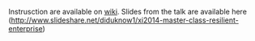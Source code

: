 Instrusction are available on [wiki](https://github.com/myexpr/xi2014/wiki).
Slides from the talk are available here (http://www.slideshare.net/diduknow1/xi2014-master-class-resilient-enterprise) 
